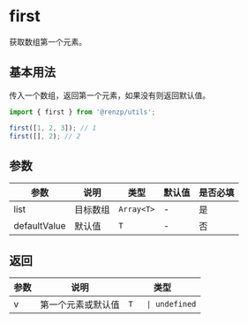 # first

获取数组第一个元素。

## 基本用法

传入一个数组，返回第一个元素，如果没有则返回默认值。

```ts
import { first } from '@renzp/utils';

first([1, 2, 3]); // 1
first([], 2); // 2
```

## 参数

| 参数         | 说明     | 类型       | 默认值 | 是否必填 |
| ------------ | -------- | ---------- | ------ | -------- |
| list         | 目标数组 | `Array<T>` | -      | 是       |
| defaultValue | 默认值   | `T`        | -      | 否       |

## 返回

| 参数 | 说明               | 类型               |
| ---- | ------------------ | ------------------ |
| v    | 第一个元素或默认值 | `T   \| undefined` |
